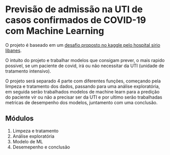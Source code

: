 # Previsão de admissão na UTI de casos confirmados de COVID-19 com Machine Learning

O projeto é baseado em um [desafio proposto no kaggle pelo hospital sirio libanes](https://www.kaggle.com/S%C3%ADrio-Libanes/covid19).

O intuito do projeto e trabalhar modelos que consigam prever, o mais rapido possivel, se um paciente de covid, irá ou não necessitar da UTI (unidade de tratamento intensivo).

O projeto será separado 4 parte com diferentes funções, começando pela limpeza e tratamento dos dados, passando para uma análise exploratória, em seguida serão trabalhados modelos de machine learn para a predição do paciente vir ou não a precisar ser da UTI e por ultimo serão trabalhadas metricas de desempenho dos modelos, juntamento com uma conclusão.

## Módulos
1. Limpeza e tratamento
2. Análise exploratória
3. Modelo de ML
4. Desemepenho e conclusão
